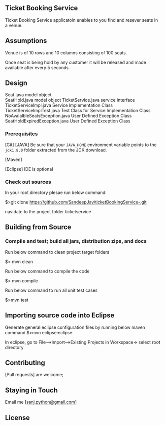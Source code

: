 ## Ticket Booking Service
Ticket Booking Service applicatoin enables to you find and resever seats in a venue.

## Assumptions
Venue is of 10 rows and 10 columns consisting of 100 seats.

Once seat is being hold by any customer it will be released and made available after every 5 seconds.

## Design
Seat.java model object  
SeatHold.java model object
TicketService.java service interface
TicketServiceImpl.java Service Implementation Class
TicketServiceImplTest.java Test Class for Service Implementation Class
NoAvaialbleSeatsException.java User Defined Exception Class
SeatHoldExpiredException.java User Defined Exception Class

### Prerequisites

[Git] 
[JAVA]
Be sure that your `JAVA_HOME` environment variable points to the `jdk1.8.0` folder
extracted from the JDK download.

[Maven]

[Eclipse] IDE is optional

### Check out sources
In your root directory plesae run below command

$>git clone https://github.com/SandeepJav/ticketBookingService-.git

navidate to the project folder ticketservice

## Building from Source
### Compile and test; build all jars, distribution zips, and docs

Run below command to clean project target folders

$> mvn clean

Run below command to compile the code

$> mvn compile

Run below command to run all unit test cases

$>mvn test

## Importing source code into Eclipse

Generate general eclipse configuration files by running below maven command
$>mvn eclipse:eclipse

In eclipse, go to File-->Import-->Existing Projects in Workspace-> select root directory

## Contributing
[Pull requests] are welcome; 

## Staying in Touch
Email me [sanj.python@gmail.com]

## License

